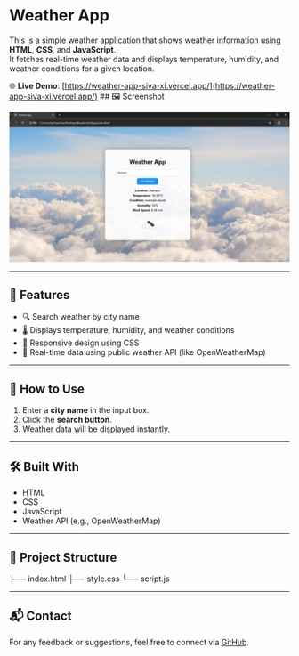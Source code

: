 # Weather App

This is a simple weather application that shows weather information using **HTML**, **CSS**, and **JavaScript**.  
It fetches real-time weather data and displays temperature, humidity, and weather conditions for a given location.

🌐 **Live Demo**: [https://weather-app-siva-xi.vercel.app/](https://weather-app-siva-xi.vercel.app/)
    ## 🖼️ Screenshot

  ![App Screenshot](https://github.com/siva1511/Weather-app/blob/main/Screenshot%202025-07-10%20144626.png)


---

## 📌 Features

- 🔍 Search weather by city name
- 🌡️ Displays temperature, humidity, and weather conditions
- 🎨 Responsive design using CSS
- 🔄 Real-time data using public weather API (like OpenWeatherMap)

---

## 🚀 How to Use

1. Enter a **city name** in the input box.
2. Click the **search button**.
3. Weather data will be displayed instantly.

---

## 🛠️ Built With

- HTML
- CSS
- JavaScript
- Weather API (e.g., OpenWeatherMap)

---

## 📁 Project Structure
├── index.html
├── style.css
└── script.js


---

## 📬 Contact

For any feedback or suggestions, feel free to connect via [GitHub](https://github.com/siva1511).

